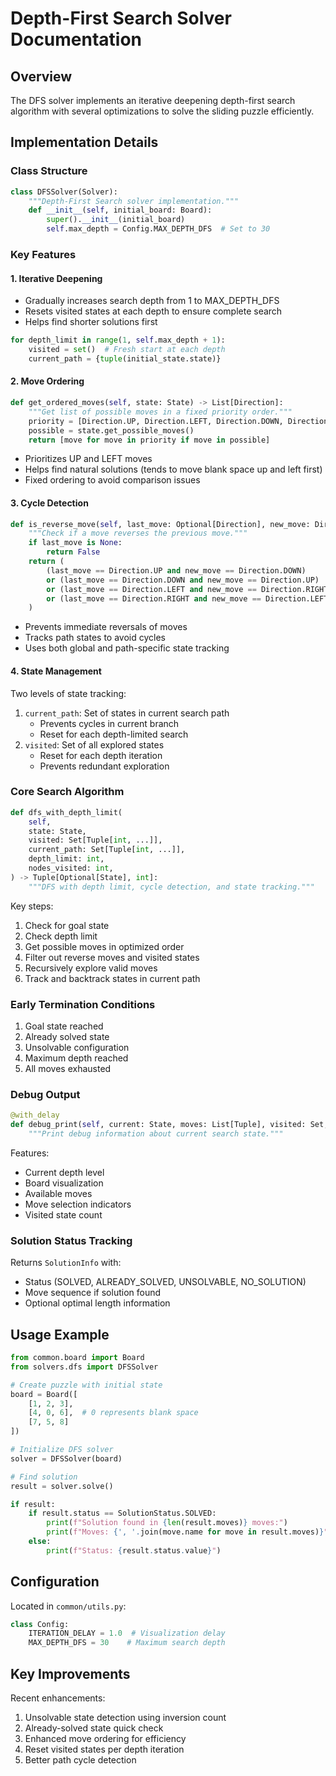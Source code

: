 # Depth-First Search Solver Documentation

## Overview

The DFS solver implements an iterative deepening depth-first search algorithm
with several optimizations to solve the sliding puzzle efficiently.

## Implementation Details

### Class Structure

```python
class DFSSolver(Solver):
    """Depth-First Search solver implementation."""
    def __init__(self, initial_board: Board):
        super().__init__(initial_board)
        self.max_depth = Config.MAX_DEPTH_DFS  # Set to 30
```

### Key Features

#### 1. Iterative Deepening

- Gradually increases search depth from 1 to MAX_DEPTH_DFS
- Resets visited states at each depth to ensure complete search
- Helps find shorter solutions first

```python
for depth_limit in range(1, self.max_depth + 1):
    visited = set()  # Fresh start at each depth
    current_path = {tuple(initial_state.state)}
```

#### 2. Move Ordering

```python
def get_ordered_moves(self, state: State) -> List[Direction]:
    """Get list of possible moves in a fixed priority order."""
    priority = [Direction.UP, Direction.LEFT, Direction.DOWN, Direction.RIGHT]
    possible = state.get_possible_moves()
    return [move for move in priority if move in possible]
```

- Prioritizes UP and LEFT moves
- Helps find natural solutions (tends to move blank space up and left first)
- Fixed ordering to avoid comparison issues

#### 3. Cycle Detection

```python
def is_reverse_move(self, last_move: Optional[Direction], new_move: Direction) -> bool:
    """Check if a move reverses the previous move."""
    if last_move is None:
        return False
    return (
        (last_move == Direction.UP and new_move == Direction.DOWN)
        or (last_move == Direction.DOWN and new_move == Direction.UP)
        or (last_move == Direction.LEFT and new_move == Direction.RIGHT)
        or (last_move == Direction.RIGHT and new_move == Direction.LEFT)
    )
```

- Prevents immediate reversals of moves
- Tracks path states to avoid cycles
- Uses both global and path-specific state tracking

#### 4. State Management

Two levels of state tracking:

1. `current_path`: Set of states in current search path
   - Prevents cycles in current branch
   - Reset for each depth-limited search
2. `visited`: Set of all explored states
   - Reset for each depth iteration
   - Prevents redundant exploration

### Core Search Algorithm

```python
def dfs_with_depth_limit(
    self,
    state: State,
    visited: Set[Tuple[int, ...]],
    current_path: Set[Tuple[int, ...]],
    depth_limit: int,
    nodes_visited: int,
) -> Tuple[Optional[State], int]:
    """DFS with depth limit, cycle detection, and state tracking."""
```

Key steps:

1. Check for goal state
2. Check depth limit
3. Get possible moves in optimized order
4. Filter out reverse moves and visited states
5. Recursively explore valid moves
6. Track and backtrack states in current path

### Early Termination Conditions

1. Goal state reached
2. Already solved state
3. Unsolvable configuration
4. Maximum depth reached
5. All moves exhausted

### Debug Output

```python
@with_delay
def debug_print(self, current: State, moves: List[Tuple], visited: Set, depth: int):
    """Print debug information about current search state."""
```

Features:

- Current depth level
- Board visualization
- Available moves
- Move selection indicators
- Visited state count

### Solution Status Tracking

Returns `SolutionInfo` with:

- Status (SOLVED, ALREADY_SOLVED, UNSOLVABLE, NO_SOLUTION)
- Move sequence if solution found
- Optional optimal length information

## Usage Example

```python
from common.board import Board
from solvers.dfs import DFSSolver

# Create puzzle with initial state
board = Board([
    [1, 2, 3],
    [4, 0, 6],  # 0 represents blank space
    [7, 5, 8]
])

# Initialize DFS solver
solver = DFSSolver(board)

# Find solution
result = solver.solve()

if result:
    if result.status == SolutionStatus.SOLVED:
        print(f"Solution found in {len(result.moves)} moves:")
        print(f"Moves: {', '.join(move.name for move in result.moves)}")
    else:
        print(f"Status: {result.status.value}")
```

## Configuration

Located in `common/utils.py`:

```python
class Config:
    ITERATION_DELAY = 1.0  # Visualization delay
    MAX_DEPTH_DFS = 30    # Maximum search depth
```

## Key Improvements

Recent enhancements:

1. Unsolvable state detection using inversion count
2. Already-solved state quick check
3. Enhanced move ordering for efficiency
4. Reset visited states per depth iteration
5. Better path cycle detection
